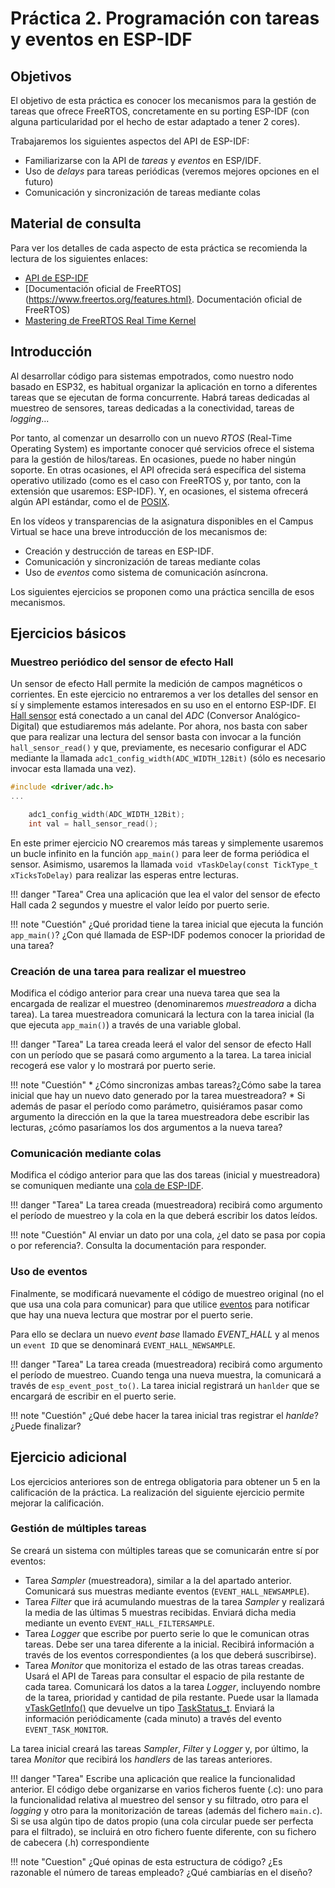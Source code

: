 # Práctica 2. Programación con tareas y eventos en ESP-IDF

## Objetivos

El objetivo  de esta práctica es conocer los mecanismos para la gestión de tareas
que ofrece FreeRTOS, concretamente en su porting  ESP-IDF (con alguna
particularidad por el hecho de estar adaptado a tener 2 cores).

Trabajaremos los siguientes aspectos del API de ESP-IDF:

* Familiarizarse con la API de *tareas* y *eventos* en ESP/IDF.
* Uso de *delays* para tareas periódicas (veremos mejores opciones en el futuro)
* Comunicación y sincronización de tareas mediante colas

## Material de consulta
Para ver los detalles de cada aspecto de esta práctica se recomienda la lectura de los siguientes enlaces:

* [API de ESP-IDF](https://docs.espressif.com/projects/esp-idf/en/stable/api-reference/system/freertos.html)
* [Documentación oficial de FreeRTOS](https://www.freertos.org/features.html}. Documentación oficial de FreeRTOS)
* [Mastering de FreeRTOS Real Time Kernel](https://www.freertos.org/fr-content-src/uploads/2018/07/161204_Mastering_the_FreeRTOS_Real_Time_Kernel-A_Hands-On_Tutorial_Guide.pdf)

## Introducción

Al desarrollar código para sistemas empotrados, como nuestro nodo basado en ESP32, es habitual organizar la aplicación en torno a diferentes tareas que se ejecutan de forma concurrente. Habrá tareas dedicadas al muestreo de sensores, tareas dedicadas a la conectividad, tareas de *logging*... 

Por tanto, al comenzar un desarrollo con un nuevo *RTOS* (Real-Time Operating System) es importante conocer qué servicios ofrece el sistema para la gestión de hilos/tareas. En ocasiones, puede no haber ningún soporte. En otras ocasiones, el API ofrecida será específica del sistema operativo utilizado (como es el caso con FreeRTOS y, por tanto, con la extensión que usaremos: ESP-IDF). Y, en ocasiones, el sistema ofrecerá algún API estándar, como el de [POSIX](https://pubs.opengroup.org/onlinepubs/9699919799/basedefs/pthread.h.html).

En los vídeos y transparencias de la asignatura disponibles en el Campus Virtual se hace una breve introducción de los mecanismos de:

* Creación y destrucción de tareas en ESP-IDF.
* Comunicación y sincronización de tareas mediante colas 
* Uso de *eventos* como sistema de comunicación asíncrona.

Los siguientes ejercicios se proponen como una práctica sencilla de esos mecanismos.


## Ejercicios básicos

### Muestreo periódico del sensor de efecto Hall
Un sensor de efecto Hall permite la medición de campos magnéticos o corrientes. En este ejercicio no entraremos a ver los detalles del sensor en sí y simplemente estamos interesados en su uso en el entorno ESP-IDF. El [Hall sensor](https://docs.espressif.com/projects/esp-idf/en/v4.0.3/api-reference/peripherals/adc.html#_CPPv416hall_sensor_readv) está conectado a un canal del *ADC* (Conversor Analógico-Digital) que estudiaremos más adelante. Por ahora, nos basta con saber que para realizar una lectura del sensor basta con invocar a la función `hall_sensor_read()` y que, previamente, es necesario configurar el ADC mediante la llamada `adc1_config_width(ADC_WIDTH_12Bit)` (sólo es necesario invocar esta llamada una vez).

```c
#include <driver/adc.h>
...

    adc1_config_width(ADC_WIDTH_12Bit);
    int val = hall_sensor_read();
```
En este primer ejercicio NO crearemos más tareas y simplemente usaremos un bucle infinito en la función `app_main()` para leer de forma periódica el sensor. Asimismo, usaremos la llamada `void vTaskDelay(const TickType_t xTicksToDelay)` para realizar las esperas entre lecturas.

!!! danger "Tarea"
	Crea una aplicación que lea el valor del sensor de efecto Hall cada 2 segundos y muestre el valor leído por puerto serie.

!!! note "Cuestión"
    ¿Qué proridad tiene la tarea inicial que ejecuta la función `app_main()`? ¿Con qué llamada de ESP-IDF podemos conocer la prioridad de una tarea?


### Creación de una tarea para realizar el muestreo

Modifica el código anterior para crear una nueva tarea que sea la encargada de realizar el muestreo (denominaremos *muestreadora* a dicha tarea). La tarea muestreadora comunicará la lectura con la tarea inicial (la que ejecuta `app_main()`) a través de una variable global.

!!! danger "Tarea"
	La tarea creada leerá el valor del sensor de efecto Hall con un período que se pasará como argumento a la tarea. La tarea inicial recogerá ese valor y lo mostrará por puerto serie.

!!! note "Cuestión"
	* ¿Cómo sincronizas ambas tareas?¿Cómo sabe la tarea inicial que hay un nuevo dato generado por la tarea muestreadora?
	* Si además de pasar el período como parámetro, quisiéramos pasar como argumento la dirección en la que la tarea muestreadora debe escribir las lecturas, ¿cómo pasaríamos los dos argumentos a la nueva tarea?


### Comunicación mediante colas

Modifica el código anterior para que las dos tareas (inicial y muestreadora) se comuniquen mediante una [cola de ESP-IDF](https://docs.espressif.com/projects/esp-idf/en/latest/esp32/api-reference/system/freertos.html#queue-api).

!!! danger "Tarea" 
    La tarea creada (muestreadora) recibirá como argumento el período de muestreo y la cola en la que deberá escribir los datos leídos.
  
!!! note "Cuestión"
    Al enviar un dato por una cola, ¿el dato se pasa por copia o por referencia?. Consulta la documentación para responder.

### Uso de eventos

Finalmente, se modificará nuevamente el código de muestreo original (no el que usa una cola para comunicar) para que utilice [eventos](https://docs.espressif.com/projects/esp-idf/en/latest/esp32/api-reference/system/esp_event.html) para notificar que hay una nueva lectura que mostrar por el puerto serie.

Para ello se declara un nuevo *event base* llamado *EVENT_HALL* y al menos un `event ID` que se denominará `EVENT_HALL_NEWSAMPLE`.

!!! danger "Tarea" 
    La tarea creada (muestreadora) recibirá como argumento el período de muestreo. Cuando tenga una nueva muestra, la comunicará a través de `esp_event_post_to()`. La tarea inicial registrará un `hanlder` que se encargará de escribir en el puerto serie.

!!! note "Cuestión"
    ¿Qué debe hacer la tarea inicial tras registrar el *hanlde*? ¿Puede finalizar?   
 
## Ejercicio adicional
Los ejercicios anteriores son de entrega obligatoria para obtener un 5 en la calificación de la práctica. La realización del siguiente ejercicio permite mejorar la calificación.

### Gestión de múltiples tareas
Se creará un sistema con múltiples tareas que se comunicarán entre sí por eventos:

* Tarea *Sampler* (muestreadora), similar a la del apartado anterior. Comunicará sus muestras mediante eventos (`EVENT_HALL_NEWSAMPLE`).
* Tarea *Filter* que irá acumulando muestras de la tarea *Sampler* y realizará la media  de las últimas 5 muestras recibidas. Enviará dicha media mediante un evento `EVENT_HALL_FILTERSAMPLE`.
* Tarea *Logger* que escribe por puerto serie lo que le comunican otras tareas. Debe ser una tarea diferente a la inicial. Recibirá información a través de los eventos correspondientes (a los que deberá suscribirse).
* Tarea *Monitor* que monitoriza el estado de las otras tareas creadas. Usará el API de Tareas para consultar el espacio de pila restante de cada tarea. Comunicará los datos a la tarea *Logger*, incluyendo nombre de la tarea, prioridad y cantidad de pila restante. Puede usar la llamada [vTaskGetInfo()](https://docs.espressif.com/projects/esp-idf/en/latest/esp32/api-reference/system/freertos.html#task-api) que devuelve un tipo [TaskStatus_t](https://www.freertos.org/vTaskGetInfo.html#TaskStatus_t). Enviará la información periódicamente (cada minuto) a través del evento `EVENT_TASK_MONITOR`.

La tarea inicial creará las tareas *Sampler*, *Filter* y *Logger* y, por último, la tarea *Monitor* que recibirá los *handlers* de las tareas anteriores. 

!!! danger "Tarea" 
    Escribe una aplicación que realice la funcionalidad anterior. El código debe organizarse en varios ficheros fuente (.c): uno para la funcionalidad relativa al muestreo del sensor y su filtrado, otro para el *logging* y otro para la monitorización de tareas (además del fichero `main.c`). Si se usa algún tipo de datos propio (una cola circular puede ser perfecta para el filtrado), se incluirá en otro fichero fuente diferente, con su fichero de cabecera (.h) correspondiente

!!! note "Cuestion"
    ¿Qué opinas de esta estructura de código? ¿Es razonable el número de tareas empleado? ¿Qué cambiarías en el diseño? 



